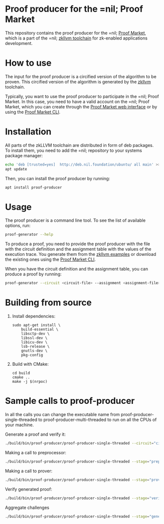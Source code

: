 # Proof producer for the =nil; Proof Market
This repository contains the proof producer for the =nil; [Proof Market](https://proof.market/), which is a part of the =nil; [zkllvm toolchain](https://github.com/NilFoundation/zkLLVM) for zk-enabled applications development.

# How to use

The input for the proof producer is a circified version of the algorithm to be proven. This circified version of the algorithm is generated by the [zkllvm](https://raw.githubusercontent.com/NilFoundation/zkllvm) toolchain.

Typically, you want to use the proof producer to participate in the =nil; Proof Market. In this case, you need to have a valid account on the =nil; Proof Market, which you can create through the [Proof Market web interface](https://proof.market/) or by using the [Proof Market CLI](https://github.com/NilFoundation/proof-market-toolchain/).

# Installation

All parts of the zkLLVM toolchain are distributed in form of deb packages. To install them, you need to add the =nil; repository to your systems package manager:

```bash
echo 'deb [trusted=yes]  http://deb.nil.foundation/ubuntu/ all main' >>/etc/apt/sources.list
apt update
```

Then, you can install the proof producer by running:

```bash
apt install proof-producer
```

# Usage

The proof producer is a command line tool. To see the list of available options, run:

```bash
proof-generator --help
```

To produce a proof, you need to provide the proof producer with the file with the circuit definition and the assignment table with the values of the execution trace. You generate them from the [zkllvm examples](https://github.com/NilFoundation/zkLLVM) or download the existing ones using the [Proof Market CLI](https://github.com/NilFoundation/proof-market-toolchain/).

When you have the circuit definition and the assignment table, you can produce a proof by running:

```bash
proof-generator --circuit <circuit-file> --assignment <assignment-file> --proof <proof-file>
```

# Building from source
1. Install dependencies:
    ```
    sudo apt-get install \
        build-essential \
        libsctp-dev \
        libssl-dev \
        libicu-dev \
        lsb-release \
        gnutls-dev \
        pkg-config
    ```

2. Build with CMake:
    ```mkdir build
    cd build
    cmake ..
    make -j $(nrpoc)
    ```

# Sample calls to proof-producer

In all the calls you can change the executable name from proof-producer-single-threaded to proof-producer-multi-threaded to run on all the CPUs of your machine.

Generate a proof and verify it:
```bash
./build/bin/proof-producer/proof-producer-single-threaded --circuit="circuit.crct" --assignment-table="assignment.tbl" --proof="proof.bin" -q 10
```

Making a call to preprocessor:

```bash
./build/bin/proof-producer/proof-producer-single-threaded --stage="preprocess" --circuit="circuit.crct" --assignment-table="assignment.tbl" --common-data="preprocessed_common_data.dat" --preprocessed-data="preprocessed.dat" --commitment-state-file="commitment_state.dat" --assignment-description-file="assignment-description.dat" -q 10
```

Making a call to prover:

```bash
./build/bin/proof-producer/proof-producer-single-threaded --stage="prove" --circuit="circuit.crct" --assignment-table="assignment.tbl" --common-data="preprocessed_common_data.dat" --preprocessed-data="preprocessed.dat" --commitment-state-file="commitment_state.dat" --proof="proof.bin" -q 10
```

Verify generated proof:
```bash
./build/bin/proof-producer/proof-producer-single-threaded --stage="verify" --circuit="circuit.crct" --common-data="preprocessed_common_data.dat" --proof="proof.bin" --assignment-description-file="assignment-description.dat" -q 10
```

Aggregate challenges
```bash
./build/bin/proof-producer/proof-producer-single-threaded --stage="generate-aggregated-challenge" --input-challenge-files challenge1.dat challenge2.dat --aggregated-challenge-file="aggregated_challenge.dat"
```